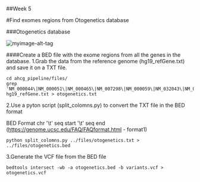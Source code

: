 ##Week 5

#Find exomes regions from Otogenetics database

###Otogenetics database

![myimage-alt-tag](https://github.com/Korchmaros/ahcg_pipeline/blob/master/resources/otogenetics.png  "Otogenetics")

####Create a BED file with the exome regions from all the genes in the database.
1.Grab the data from the reference genome (hg19_refGene.txt) and save it on a TXT file.

```{sh}
cd ahcg_pipeline/files/ 
grep 'NM_000044\|NM_000051\|NM_000465\|NM_007298\|NM_000059\|NM_032043\|NM_001080124\|NM_004360\|NM_001005735\|NM_002485\|NM_024675\|NM_000314\|NM_005732\|NM_001164269\|NM_000455\|NM_000660\|NM_000546' hg19_refGene.txt > otogenetics.txt
```
2.Use a pyton script (split_colomns.py) to convert the TXT file in the BED format

BED Format
chr '\t'  seq start '\t'  seq end 
(https://genome.ucsc.edu/FAQ/FAQformat.html - format1)


```{sh} 
python split_colomns.py ../files/otogenetics.txt > ../files/otogenetics.bed
```

3.Generate the VCF file from the BED file

```{sh}
bedtools intersect -wb -a otogenetics.bed -b variants.vcf > otogenetics.vcf
```
